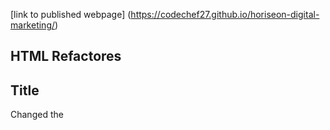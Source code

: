 
[link to published webpage] (https://codechef27.github.io/horiseon-digital-marketing/) 

## HTML Refactores

## Title
Changed the <title> to Horiseon Digital Marketing. 

## Header 
Changed the <div> tag to a <header> tag, deleted the <span> tag & the .seo class and restructured the h1 element.

## hero
I changed the <div> tag to a <section> tag. Also, I added alt attribute to img.

## Main 
I changed the <div> tag to a <main> tag, I added alt attribute to the images, I added the id for s.e.o. and changed the <p> tags to simple line </br> tag.

## Benifits
I added a blank text alt attribute to the images, to be safely ignored, I changed the <div> tags to the <article> & <section> tags. 

## Footer
I changed the <div> tag to a footer tag, also I used a line </br> tag instead of a <p> tag.

## CSS Refactores 

## .header 
I removed .header h1 .seo class and moved the color #d9dcd6 to .header class.
I moved the li class styles to the .header div ul li class.
I removed the p class font-size 16px. (I was thinking website text is automatically displayed at 16px).

## .content
I consolidated the styles for the repeating class styles- img, h2 and content. 

## .benefits
I consolidated the styles for the repeating class styles- benefit-section, h3, and img. 



